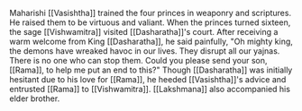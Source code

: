 Maharishi [[Vasishtha]] trained the four princes in weaponry and scriptures. He raised them to be virtuous and valiant. When the princes turned sixteen, the sage [[Vishwamitra]] visited [[Dasharatha]]'s court. After receiving a warm welcome from King [[Dasharatha]], he said painfully, "Oh mighty king, the demons have wreaked havoc in our lives. They disrupt all our yajnas. There is no one who can stop them. Could you please send your son, [[Rama]], to help me put an end to this?" Though [[Dasharatha]] was initially hesitant due to his love for [[Rama]], he heeded [[Vasishtha]]'s advice and entrusted [[Rama]] to [[Vishwamitra]]. [[Lakshmana]] also accompanied his elder brother.